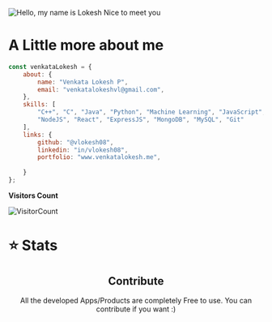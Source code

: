 
![Hello, my name is Lokesh  Nice to meet you](https://github.com/vlokesh08/vlokesh08/assets/76467286/c255b659-ede3-40e5-b764-171e26379e15)

# A Little more about me

```javascript
const venkataLokesh = {
    about: {
        name: "Venkata Lokesh P",
        email: "venkatalokeshvl@gmail.com",
    },
    skills: [
        "C++", "C", "Java", "Python", "Machine Learning", "JavaScript",
        "NodeJS", "React", "ExpressJS", "MongoDB", "MySQL", "Git"
    ],
    links: {
        github: "@vlokesh08",
        linkedin: "in/vlokesh08",
        portfolio: "www.venkatalokesh.me",
        
    }
};

```


**Visitors Count** 

![VisitorCount](https://profile-counter.glitch.me/{vlokesh08}/count.svg) </div>

# ⭐ Stats 
<div align="center">

## Contribute ##
All the developed Apps/Products are completely Free to use. You can contribute if you want :)<br><br>
